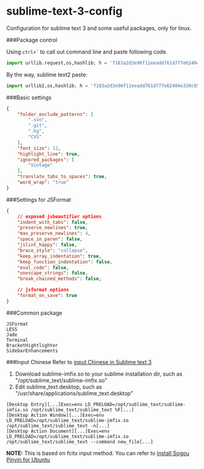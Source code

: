 sublime-text-3-config
=====================

Configuration for sublime text 3 and some useful packages, only for linux.

###Package control

Using ``` ctrl+` ``` to call out command line and paste following code.
```python
import urllib.request,os,hashlib; h = '7183a2d3e96f11eeadd761d777e62404e330c659d4bb41d3bdf022e94cab3cd0'; pf = 'Package Control.sublime-package'; ipp = sublime.installed_packages_path(); urllib.request.install_opener( urllib.request.build_opener( urllib.request.ProxyHandler()) ); by = urllib.request.urlopen( 'http://sublime.wbond.net/' + pf.replace(' ', '%20')).read(); dh = hashlib.sha256(by).hexdigest(); print('Error validating download (got %s instead of %s), please try manual install' % (dh, h)) if dh != h else open(os.path.join( ipp, pf), 'wb' ).write(by) 
```
By the way, sublime text2 paste:
```python
import urllib2,os,hashlib; h = '7183a2d3e96f11eeadd761d777e62404e330c659d4bb41d3bdf022e94cab3cd0'; pf = 'Package Control.sublime-package'; ipp = sublime.installed_packages_path(); os.makedirs( ipp ) if not os.path.exists(ipp) else None; urllib2.install_opener( urllib2.build_opener( urllib2.ProxyHandler()) ); by = urllib2.urlopen( 'http://sublime.wbond.net/' + pf.replace(' ', '%20')).read(); dh = hashlib.sha256(by).hexdigest(); open( os.path.join( ipp, pf), 'wb' ).write(by) if dh == h else None; print('Error validating download (got %s instead of %s), please try manual install' % (dh, h) if dh != h else 'Please restart Sublime Text to finish installation') 
```

###Basic settings

```json
{
    "folder_exclude_patterns": [
        ".svn",
        ".git",
        ".hg",
        "CVS"
    ],
    "font_size": 12,
    "highlight_line": true,
    "ignored_packages": [
        "Vintage"
    ],
    "translate_tabs_to_spaces": true,
    "word_wrap": "true"
}
```

###Settings for JSFormat

```json
{
    // exposed jsbeautifier options
    "indent_with_tabs": false,
    "preserve_newlines": true,
    "max_preserve_newlines": 4,
    "space_in_paren": false,
    "jslint_happy": false,
    "brace_style": "collapse",
    "keep_array_indentation": true,
    "keep_function_indentation": false,
    "eval_code": false,
    "unescape_strings": false,
    "break_chained_methods": false,

    // jsformat options
    "format_on_save": true
}
```

###Common package

```text
JSFormat
LESS
Jade
Terminal
BracketHightlighter
SidebarEnhancements
```

###Input Chinese
Refer to [input Chinese in Sublime text 3](http://learninginfree.blogspot.com/2013/11/sublime-text-3-ubuntu.html)

1. Download sublime-imfix.so to your sublime installation dir, such as "/opt/sublime_text/sublime-imfix.so"
2. Edit sublime_text.desktop, such as "/usr/share/applications/sublime_text.desktop"
```
[Desktop Entry][...]Exec=env LD_PRELOAD=/opt/sublime_text/sublime-imfix.so /opt/sublime_text/sublime_text %F[...] 
[Desktop Action Window][...]Exec=env LD_PRELOAD=/opt/sublime_text/sublime-imfix.so /opt/sublime_text/sublime_text -n[...] 
[Desktop Action Document][...]Exec=env LD_PRELOAD=/opt/sublime_text/sublime-imfix.so /opt/sublime_text/sublime_text --command new_file[...]
```

<strong>NOTE:</strong> This is based on fcitx input method. You can refer to [Install Sogou Pinyin for Ubuntu](http://7071976.blog.51cto.com/7061976/1243471)
